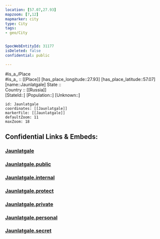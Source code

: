 ```yaml
---
location: [57.07,27.93] 
mapzoom: [7,12] 
mapmarker: city 
type: City
tags:
- geo/City


SpocWebEntityId: 31177
isDeleted: false
confidential: public

---
```

#is_a_/Place  
#is_a_ :: [[Place]] 
[has_place_longitude::27.93] 
[has_place_latitude::57.07] 
[name::Jaunlatgale] 
State ::  
Country :: [[Russia]]  
[StateId::] 
[Population::] 
[Unknown::] 


```leaflet
id: Jaunlatgale
coordinates: [[Jaunlatgale]] 
markerFile: [[Jaunlatgale]] 
defaultZoom: 11 
maxZoom: 18
```


## Confidential Links & Embeds: 

### [Jaunlatgale](/_Standards/Earth/Continent/Europe/Europe~East/Russia/Russia~NorthWest/Pskov_Oblast/City/Jaunlatgale.md) 

### [Jaunlatgale.public](/_public/Earth/Continent/Europe/Europe~East/Russia/Russia~NorthWest/Pskov_Oblast/City/Jaunlatgale.public.md) 

### [Jaunlatgale.internal](/_internal/Earth/Continent/Europe/Europe~East/Russia/Russia~NorthWest/Pskov_Oblast/City/Jaunlatgale.internal.md) 

### [Jaunlatgale.protect](/_protect/Earth/Continent/Europe/Europe~East/Russia/Russia~NorthWest/Pskov_Oblast/City/Jaunlatgale.protect.md) 

### [Jaunlatgale.private](/_private/Earth/Continent/Europe/Europe~East/Russia/Russia~NorthWest/Pskov_Oblast/City/Jaunlatgale.private.md) 

### [Jaunlatgale.personal](/_personal/Earth/Continent/Europe/Europe~East/Russia/Russia~NorthWest/Pskov_Oblast/City/Jaunlatgale.personal.md) 

### [Jaunlatgale.secret](/_secret/Earth/Continent/Europe/Europe~East/Russia/Russia~NorthWest/Pskov_Oblast/City/Jaunlatgale.secret.md)

